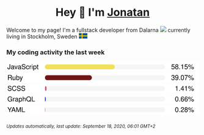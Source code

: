 <h1 align="center">
  Hey 👋 I'm <a href="https://jonatanlindstroom.github.io/Portfolio/" target="_blank">Jonatan</a>
</h1>

Welcome to my page! 
I'm a fullstack developer from Dalarna <img src="https://github.com/JonatanLindstroom/JonatanLindstroom/blob/master/resources/dalahorse.png" height="16px" /> currently living in Stockholm, Sweden <img src="https://github.com/JonatanLindstroom/JonatanLindstroom/blob/master/resources/sweden.png" height="14px" />

### My coding activity the last week

  ![](https://github.com/JonatanLindstroom/JonatanLindstroom/blob/master/images/JavaScript.svg)
  ![](https://github.com/JonatanLindstroom/JonatanLindstroom/blob/master/images/Ruby.svg)
  ![](https://github.com/JonatanLindstroom/JonatanLindstroom/blob/master/images/SCSS.svg)
  ![](https://github.com/JonatanLindstroom/JonatanLindstroom/blob/master/images/GraphQL.svg)
  ![](https://github.com/JonatanLindstroom/JonatanLindstroom/blob/master/images/YAML.svg)

<sub>*Updates automatically, last update: September 18, 2020, 06:01 GMT+2*</sub>
